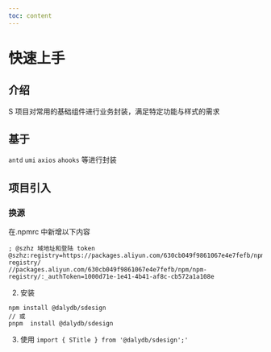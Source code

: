 ```yaml
---
toc: content
---
```


# 快速上手

## 介绍

S 项目对常用的基础组件进行业务封装，满足特定功能与样式的需求

## 基于

`antd` `umi` `axios` `ahooks` 等进行封装

## 项目引入

### 换源

在.npmrc 中新增以下内容

```
; @szhz 域地址和登陆 token
@szhz:registry=https://packages.aliyun.com/630cb049f9861067e4e7fefb/npm/npm-registry/
//packages.aliyun.com/630cb049f9861067e4e7fefb/npm/npm-registry/:_authToken=1000d71e-1e41-4b41-af8c-cb572a1a108e
```

2. 安装

```
npm install @dalydb/sdesign
// 或
pnpm  install @dalydb/sdesign
```

3. 使用
   `import { STitle } from '@dalydb/sdesign';'`

